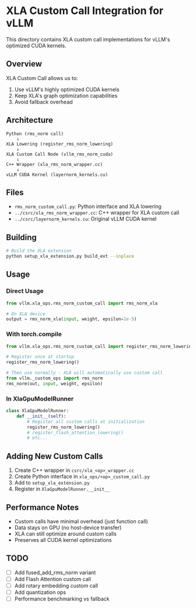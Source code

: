 # XLA Custom Call Integration for vLLM

This directory contains XLA custom call implementations for vLLM's optimized CUDA kernels.

## Overview

XLA Custom Call allows us to:
1. Use vLLM's highly optimized CUDA kernels
2. Keep XLA's graph optimization capabilities
3. Avoid fallback overhead

## Architecture

```
Python (rms_norm call)
    ↓
XLA Lowering (register_rms_norm_lowering)
    ↓
XLA Custom Call Node (vllm_rms_norm_cuda)
    ↓
C++ Wrapper (xla_rms_norm_wrapper.cc)
    ↓
vLLM CUDA Kernel (layernorm_kernels.cu)
```

## Files

- `rms_norm_custom_call.py`: Python interface and XLA lowering
- `../csrc/xla_rms_norm_wrapper.cc`: C++ wrapper for XLA custom call
- `../csrc/layernorm_kernels.cu`: Original vLLM CUDA kernel

## Building

```bash
# Build the XLA extension
python setup_xla_extension.py build_ext --inplace
```

## Usage

### Direct Usage

```python
from vllm.xla_ops.rms_norm_custom_call import rms_norm_xla

# On XLA device
output = rms_norm_xla(input, weight, epsilon=1e-5)
```

### With torch.compile

```python
from vllm.xla_ops.rms_norm_custom_call import register_rms_norm_lowering

# Register once at startup
register_rms_norm_lowering()

# Then use normally - XLA will automatically use custom call
from vllm._custom_ops import rms_norm
rms_norm(out, input, weight, epsilon)
```

### In XlaGpuModelRunner

```python
class XlaGpuModelRunner:
    def __init__(self):
        # Register all custom calls at initialization
        register_rms_norm_lowering()
        # register_flash_attention_lowering()
        # etc...
```

## Adding New Custom Calls

1. Create C++ wrapper in `csrc/xla_<op>_wrapper.cc`
2. Create Python interface in `xla_ops/<op>_custom_call.py`
3. Add to `setup_xla_extension.py`
4. Register in `XlaGpuModelRunner.__init__`

## Performance Notes

- Custom calls have minimal overhead (just function call)
- Data stays on GPU (no host-device transfer)
- XLA can still optimize around custom calls
- Preserves all CUDA kernel optimizations

## TODO

- [ ] Add fused_add_rms_norm variant
- [ ] Add Flash Attention custom call
- [ ] Add rotary embedding custom call
- [ ] Add quantization ops
- [ ] Performance benchmarking vs fallback